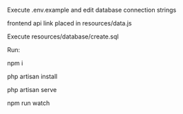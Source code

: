 <p>Execute .env.example and edit database connection strings</p>
<p>frontend api link placed in resources/data.js</p>
<p>Execute resources/database/create.sql</p>
<p>Run:</p>
<p>npm i</p>
<p>php artisan install</p>
<p>php artisan serve</p>
<p>npm run watch</p>